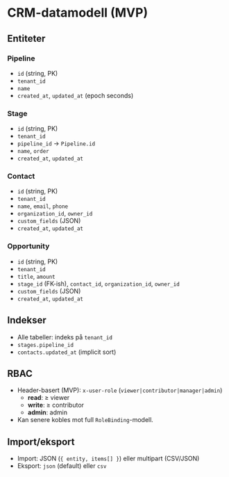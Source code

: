 # CRM-datamodell (MVP)

## Entiteter
### Pipeline
- `id` (string, PK)
- `tenant_id`
- `name`
- `created_at`, `updated_at` (epoch seconds)

### Stage
- `id` (string, PK)
- `tenant_id`
- `pipeline_id` → `Pipeline.id`
- `name`, `order`
- `created_at`, `updated_at`

### Contact
- `id` (string, PK)
- `tenant_id`
- `name`, `email`, `phone`
- `organization_id`, `owner_id`
- `custom_fields` (JSON)
- `created_at`, `updated_at`

### Opportunity
- `id` (string, PK)
- `tenant_id`
- `title`, `amount`
- `stage_id` (FK-ish), `contact_id`, `organization_id`, `owner_id`
- `custom_fields` (JSON)
- `created_at`, `updated_at`

## Indekser
- Alle tabeller: indeks på `tenant_id`
- `stages.pipeline_id`
- `contacts.updated_at` (implicit sort)

## RBAC
- Header-basert (MVP): `x-user-role` (`viewer|contributor|manager|admin`)
  - **read**: ≥ viewer
  - **write**: ≥ contributor
  - **admin**: admin
- Kan senere kobles mot full `RoleBinding`-modell.

## Import/eksport
- Import: JSON (`{ entity, items[] }`) eller multipart (CSV/JSON)
- Eksport: `json` (default) eller `csv`

